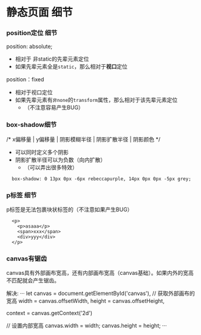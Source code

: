 # 静态页面 细节

### position定位 细节

position: absolute;
* 相对于 非static的先辈元素定位
* 如果先辈元素全是`static`，那么相对于**视口**定位

position：fixed
* 相对于视口定位
* 如果先辈元素有`非none`的`transform`属性，那么相对于该先辈元素定位
  * （不注意容易产生BUG）

### box-shadow细节

/* x偏移量 | y偏移量 | 阴影模糊半径 | 阴影扩散半径 | 阴影颜色 */
* 可以同时定义多个阴影
* 阴影扩散半径可以为负数（向内扩散）
  * （可以弄出很多特效）

```
  box-shadow: 0 13px 0px -6px rebeccapurple, 14px 0px 0px -5px grey;
```

### p标签 细节

p标签是无法包裹块状标签的（不注意如果产生BUG）
```
  <p>
    <p>asaaa</p>
    <span>xxx</span>
    <div>yyy</div>
  </p>
```

### canvas有锯齿

canvas具有外部画布宽高，还有内部画布宽高（canvas基础）。如果内外的宽高不匹配就会产生锯齿。

解决:
···
  let canvas = document.getElementById('canvas'),
  //  获取外部画布的宽高
  width = canvas.offsetWidth,
  height = canvas.offsetHeight,

  context = canvas.getContext('2d')

  //  设置内部宽高
  canvas.width = width;
  canvas.height = height;
···

